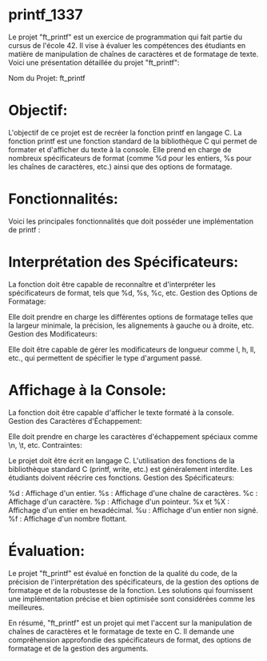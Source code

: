 # printf_1337

Le projet "ft_printf" est un exercice de programmation qui fait partie du cursus de l'école 42. Il vise à évaluer les compétences des étudiants en matière de manipulation de chaînes de caractères et de formatage de texte. Voici une présentation détaillée du projet "ft_printf":

Nom du Projet: ft_printf

# Objectif:

L'objectif de ce projet est de recréer la fonction printf en langage C. La fonction printf est une fonction standard de la bibliothèque C qui permet de formater et d'afficher du texte à la console. Elle prend en charge de nombreux spécificateurs de format (comme %d pour les entiers, %s pour les chaînes de caractères, etc.) ainsi que des options de formatage.

# Fonctionnalités:

Voici les principales fonctionnalités que doit posséder une implémentation de printf :

# Interprétation des Spécificateurs:

La fonction doit être capable de reconnaître et d'interpréter les spécificateurs de format, tels que %d, %s, %c, etc.
Gestion des Options de Formatage:

Elle doit prendre en charge les différentes options de formatage telles que la largeur minimale, la précision, les alignements à gauche ou à droite, etc.
Gestion des Modificateurs:

Elle doit être capable de gérer les modificateurs de longueur comme l, h, ll, etc., qui permettent de spécifier le type d'argument passé.
# Affichage à la Console:

La fonction doit être capable d'afficher le texte formaté à la console.
Gestion des Caractères d'Échappement:

Elle doit prendre en charge les caractères d'échappement spéciaux comme \n, \t, etc.
Contraintes:

Le projet doit être écrit en langage C.
L'utilisation des fonctions de la bibliothèque standard C (printf, write, etc.) est généralement interdite. Les étudiants doivent réécrire ces fonctions.
Gestion des Spécificateurs:

%d : Affichage d'un entier.
%s : Affichage d'une chaîne de caractères.
%c : Affichage d'un caractère.
%p : Affichage d'un pointeur.
%x et %X : Affichage d'un entier en hexadécimal.
%u : Affichage d'un entier non signé.
%f : Affichage d'un nombre flottant.
# Évaluation:

Le projet "ft_printf" est évalué en fonction de la qualité du code, de la précision de l'interprétation des spécificateurs, de la gestion des options de formatage et de la robustesse de la fonction. Les solutions qui fournissent une implémentation précise et bien optimisée sont considérées comme les meilleures.

En résumé, "ft_printf" est un projet qui met l'accent sur la manipulation de chaînes de caractères et le formatage de texte en C. Il demande une compréhension approfondie des spécificateurs de format, des options de formatage et de la gestion des arguments.




